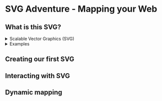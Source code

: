 # SVG Adventure - Mapping your Web

## What is this SVG?

<details>
  <summary>Scalable Vector Graphics (SVG)</summary>

A web-friendly vector file format. As opposed to pixel-based raster files like JPEGs, vector files store images via mathematical formulas based on points and lines on a grid.
SVG is a markup language and is based on XML and is resolution-independent. SVG supports various shapes, can be styled with CSS, and allows for interactivity and animation. It can be embedded into HTML using the `<svg></svg>` element.

Initial release in 2001.

</details>

<details>
<summary>Examples</summary>

[Icons](https://fontawesome.com/icons/user?f=classic&s=solid) -
SVG images are resolution-independent, meaning they can be scaled to any size without losing quality.

[Loaders](https://codepen.io/jtrancozo/pen/mEoEVw), [Animated Buttons](https://cdn.svgator.com/images/2023/03/animated-cat-button.svg), [Animations](https://codepen.io/morkett/pen/VjByYj) - You can create unique elements to make your project look cool, if you have too much free time!

</details>

## Creating our first SVG

## Interacting with SVG

## Dynamic mapping
